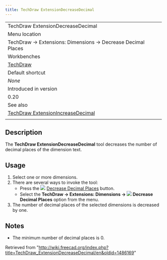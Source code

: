 ```yaml
---
title: TechDraw ExtensionDecreaseDecimal
---
```


|                                                                                                             |
| ----------------------------------------------------------------------------------------------------------- |
| TechDraw ExtensionDecreaseDecimal                                                                           |
| Menu location                                                                                               |
| TechDraw → Extensions: Dimensions → Decrease Decimal Places                                                 |
| Workbenches                                                                                                 |
| [TechDraw](/TechDraw_Workbench "TechDraw Workbench")                                                        |
| Default shortcut                                                                                            |
| _None_                                                                                                      |
| Introduced in version                                                                                       |
| 0.20                                                                                                        |
| See also                                                                                                    |
| [TechDraw ExtensionIncreaseDecimal](/TechDraw_ExtensionIncreaseDecimal "TechDraw ExtensionIncreaseDecimal") |
|                                                                                                             |

## Description

The **TechDraw ExtensionDecreaseDecimal** tool decreases the number of decimal places of the dimension text.

## Usage

1. Select one or more dimensions.
2. There are several ways to invoke the tool:
   - Press the ![](/images/TechDraw_ExtensionDecreaseDecimal.svg) [Decrease Decimal Places](/TechDraw_ExtensionDecreaseDecimal "TechDraw ExtensionDecreaseDecimal") button.
   - Select the **TechDraw → Extensions: Dimensions → ![](/images/TechDraw_ExtensionDecreaseDecimal.svg) Decrease Decimal Places** option from the menu.
3. The number of decimal places of the selected dimensions is decreased by one.

## Notes

- The minimum number of decimal places is 0.

Retrieved from "<http://wiki.freecad.org/index.php?title=TechDraw_ExtensionDecreaseDecimal/en&oldid=1486169>"
